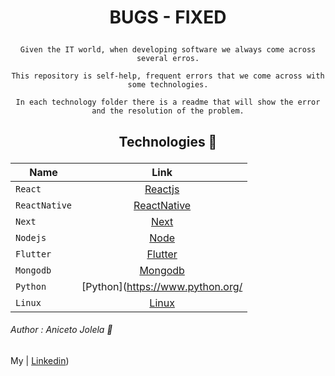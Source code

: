 # <p align='center'> BUGS - FIXED</p>

<div align='center'>

    Given the IT world, when developing software we always come across several erros.

    This repository is self-help, frequent errors that we come across with some technologies.

    In each technology folder there is a readme that will show the error and the resolution of the problem.
    
</div>

## <p align='center'> Technologies  🚀 </p> 

<div align='center'>

| Name            | Link |
|-----------------|:----------:|
| `React`         | [Reactjs](https://reactjs.org/docs/create-a-new-react-app.html) |
| `ReactNative`   | [ReactNative](https://reactnative.dev/) |
| `Next`          | [Next](https://nextjs.org/docs/getting-started) |
| `Nodejs`          | [Node](https://nodejs.org/en/) |
| `Flutter`       | [Flutter](https://docs.flutter.dev/get-started/install) |
| `Mongodb`       | [Mongodb](https://www.mongodb.com/home) |
| `Python`        | [Python](https://www.python.org/ |
| `Linux`         | [Linux](https://www.linux.org/) |

</div>

###### Author : Aniceto Jolela 🥰
 My  | [Linkedin](https://www.linkedin.com/in/aniceto-jolela-076547184/))
